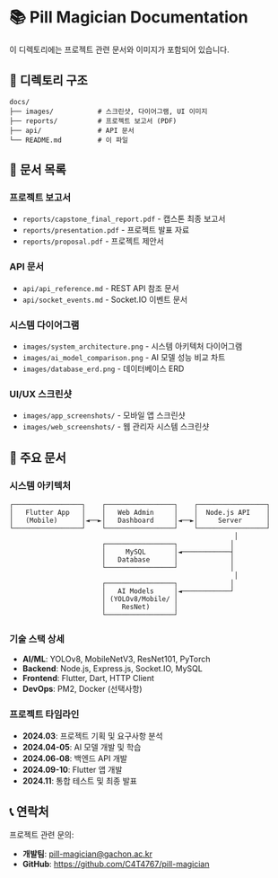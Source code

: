 # 📚 Pill Magician Documentation

이 디렉토리에는 프로젝트 관련 문서와 이미지가 포함되어 있습니다.

## 📁 디렉토리 구조

```
docs/
├── images/           # 스크린샷, 다이어그램, UI 이미지
├── reports/          # 프로젝트 보고서 (PDF)
├── api/              # API 문서
└── README.md         # 이 파일
```

## 📖 문서 목록

### 프로젝트 보고서
- `reports/capstone_final_report.pdf` - 캡스톤 최종 보고서
- `reports/presentation.pdf` - 프로젝트 발표 자료
- `reports/proposal.pdf` - 프로젝트 제안서

### API 문서
- `api/api_reference.md` - REST API 참조 문서
- `api/socket_events.md` - Socket.IO 이벤트 문서

### 시스템 다이어그램
- `images/system_architecture.png` - 시스템 아키텍처 다이어그램
- `images/ai_model_comparison.png` - AI 모델 성능 비교 차트
- `images/database_erd.png` - 데이터베이스 ERD

### UI/UX 스크린샷
- `images/app_screenshots/` - 모바일 앱 스크린샷
- `images/web_screenshots/` - 웹 관리자 시스템 스크린샷

## 🎯 주요 문서

### 시스템 아키텍처
```
┌─────────────────┐    ┌─────────────────┐    ┌─────────────────┐
│   Flutter App   │    │   Web Admin     │    │  Node.js API    │
│   (Mobile)      │◄──►│   Dashboard     │◄──►│     Server      │
└─────────────────┘    └─────────────────┘    └─────────────────┘
                                                        │
                       ┌─────────────────┐             │
                       │     MySQL       │◄────────────┤
                       │   Database      │             │
                       └─────────────────┘             │
                                                        │
                       ┌─────────────────┐             │
                       │   AI Models     │◄────────────┘
                       │ (YOLOv8/Mobile/ │
                       │    ResNet)      │
                       └─────────────────┘
```

### 기술 스택 상세
- **AI/ML**: YOLOv8, MobileNetV3, ResNet101, PyTorch
- **Backend**: Node.js, Express.js, Socket.IO, MySQL
- **Frontend**: Flutter, Dart, HTTP Client
- **DevOps**: PM2, Docker (선택사항)

### 프로젝트 타임라인
- **2024.03**: 프로젝트 기획 및 요구사항 분석
- **2024.04-05**: AI 모델 개발 및 학습
- **2024.06-08**: 백엔드 API 개발
- **2024.09-10**: Flutter 앱 개발
- **2024.11**: 통합 테스트 및 최종 발표

## 📞 연락처

프로젝트 관련 문의:
- **개발팀**: pill-magician@gachon.ac.kr
- **GitHub**: https://github.com/C4T4767/pill-magician